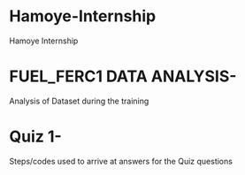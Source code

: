 # Hamoye-Internship
Hamoye Internship

# FUEL_FERC1 DATA ANALYSIS- 
Analysis of Dataset during the training
# Quiz 1-
Steps/codes used to arrive at answers for the Quiz questions
